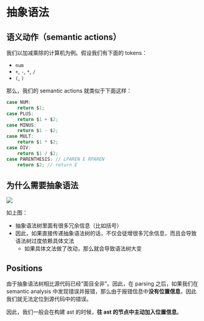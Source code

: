 # 抽象语法

## 语义动作（semantic actions）

我们以加减乘除的计算机为例。假设我们有下面的 tokens：

- `num`
- `+`, `-`, `*`, `/`
- `(`, `)`

那么，我们的 semantic actions 就类似于下面这样：

```c
case NUM:
	return $1;
case PLUS:
	return $1 + $2;
case MINUS:
	return $1 - $2;
case MULT:
	return $1 * $2;
case DIV:
	return $1 / $2;
case PARENTHESIS: // LPAREN E RPAREN
	return $2; // return E
```

## 为什么需要抽象语法

<img src="https://gitlab.com/mtdickens1998/mtd-images/-/raw/main/pictures/2025/03/24_10_34_47_20250324103446.png"/>

如上图：

- 抽象语法树里面有很多冗余信息（比如括号）
- 因此，如果直接传递抽象语法树的话，不仅会徒增很多冗余信息，而且会导致语法树过度依赖具体文法
	- 如果具体文法做了改动，那么就会导致语法树大变


## Positions

由于抽象语法树相比源代码已经“面目全非”。因此，在 parsing 之后，如果我们在 semantic analysis 中发现错误并报错，那么由于报错信息中**没有位置信息**，因此我们就无法定位到源代码中的错误。

因此，我们一般会在构建 ast 的时候，**往 ast 的节点中主动加入位置信息**。

